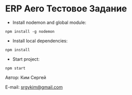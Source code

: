 <h1>ERP Aero Тестовое Задание</h1>

- Install nodemon and global module:
```
npm install -g nodemon
```

- Install local dependencies:
```
npm install
```

- Start project:
```
npm start
```

<p>Автор: Ким Сергей</p>
<p>E-mail: <a href="mailto:srgykim@gmail.com">srgykim@gmail.com</a></p>
